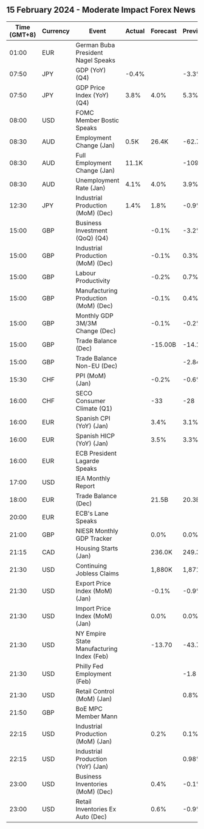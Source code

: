 ## 15 February 2024 - Moderate Impact Forex News

| Time (GMT+8) | Currency | Event | Actual | Forecast | Previous |
|------|----------|-------|--------|----------|----------|
| 01:00 | EUR | German Buba President Nagel Speaks |  |  |  |
| 07:50 | JPY | GDP (YoY) (Q4) | -0.4% |  | -3.3% |
| 07:50 | JPY | GDP Price Index (YoY) (Q4) | 3.8% | 4.0% | 5.3% |
| 08:00 | USD | FOMC Member Bostic Speaks |  |  |  |
| 08:30 | AUD | Employment Change (Jan) | 0.5K | 26.4K | -62.7K |
| 08:30 | AUD | Full Employment Change (Jan) | 11.1K |  | -109.5K |
| 08:30 | AUD | Unemployment Rate (Jan) | 4.1% | 4.0% | 3.9% |
| 12:30 | JPY | Industrial Production (MoM) (Dec) | 1.4% | 1.8% | -0.9% |
| 15:00 | GBP | Business Investment (QoQ) (Q4) |  | -0.1% | -3.2% |
| 15:00 | GBP | Industrial Production (MoM) (Dec) |  | -0.1% | 0.3% |
| 15:00 | GBP | Labour Productivity |  | -0.2% | 0.7% |
| 15:00 | GBP | Manufacturing Production (MoM) (Dec) |  | -0.1% | 0.4% |
| 15:00 | GBP | Monthly GDP 3M/3M Change (Dec) |  | -0.1% | -0.2% |
| 15:00 | GBP | Trade Balance (Dec) |  | -15.00B | -14.19B |
| 15:00 | GBP | Trade Balance Non-EU (Dec) |  |  | -2.84B |
| 15:30 | CHF | PPI (MoM) (Jan) |  | -0.2% | -0.6% |
| 16:00 | CHF | SECO Consumer Climate (Q1) |  | -33 | -28 |
| 16:00 | EUR | Spanish CPI (YoY) (Jan) |  | 3.4% | 3.1% |
| 16:00 | EUR | Spanish HICP (YoY) (Jan) |  | 3.5% | 3.3% |
| 16:00 | EUR | ECB President Lagarde Speaks |  |  |  |
| 17:00 | USD | IEA Monthly Report |  |  |  |
| 18:00 | EUR | Trade Balance (Dec) |  | 21.5B | 20.3B |
| 20:00 | EUR | ECB's Lane Speaks |  |  |  |
| 21:00 | GBP | NIESR Monthly GDP Tracker |  | 0.0% | 0.0% |
| 21:15 | CAD | Housing Starts (Jan) |  | 236.0K | 249.3K |
| 21:30 | USD | Continuing Jobless Claims |  | 1,880K | 1,871K |
| 21:30 | USD | Export Price Index (MoM) (Jan) |  | -0.1% | -0.9% |
| 21:30 | USD | Import Price Index (MoM) (Jan) |  | 0.0% | 0.0% |
| 21:30 | USD | NY Empire State Manufacturing Index (Feb) |  | -13.70 | -43.70 |
| 21:30 | USD | Philly Fed Employment (Feb) |  |  | -1.8 |
| 21:30 | USD | Retail Control (MoM) (Jan) |  |  | 0.8% |
| 21:50 | GBP | BoE MPC Member Mann |  |  |  |
| 22:15 | USD | Industrial Production (MoM) (Jan) |  | 0.2% | 0.1% |
| 22:15 | USD | Industrial Production (YoY) (Jan) |  |  | 0.98% |
| 23:00 | USD | Business Inventories (MoM) (Dec) |  | 0.4% | -0.1% |
| 23:00 | USD | Retail Inventories Ex Auto (Dec) |  | 0.6% | -0.9% |
